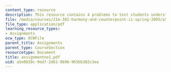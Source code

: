 ```yaml
---
content_type: resource
description: This resource contains 4 problems to test students understanding.
file: /media/courses/21m-302-harmony-and-counterpoint-ii-spring-2005/a5e0839c9ed72d619696965bb382c3ea_assignmentno1.pdf
file_type: application/pdf
learning_resource_types:
- Assignments
ocw_type: OCWFile
parent_title: Assignments
parent_type: CourseSection
resourcetype: Document
title: assignmentno1.pdf
uid: a5e0839c-9ed7-2d61-9696-965bb382c3ea
---
```

